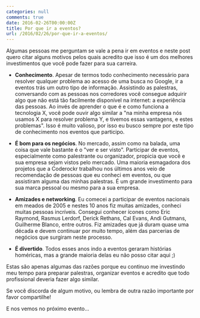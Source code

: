 ```yaml
---
categories: null
comments: true
date: 2016-02-26T00:00:00Z
title: Por que ir a eventos?
url: /2016/02/26/por-que-ir-a-eventos/
---
```


Algumas pessoas me perguntam se vale a pena ir em eventos e neste post quero citar alguns motivos pelos quais acredito que isso é um dos melhores investimentos que você pode fazer para sua carreira.
<!--more-->
- **Conhecimento**. Apesar de termos todo conhecimento necessário para resolver qualquer problema ao acesso de uma busca no Google, ir a eventos trás um outro tipo de informação. Assistindo as palestras, conversando com as pessoas nos corredores você consegue adquirir algo que não está tão facilmente disponível na internet: a experiência das pessoas. Ao invés de aprender o que é e como funciona a tecnologia X, você pode ouvir algo similar a "na minha empresa nós usamos X para resolver problema Y, e tivemos essas vantagens, e estes problemas". Isso é muito valioso, por isso eu busco sempre por este tipo de conhecimento nos eventos que participo. 

- **É bom para os negócios**. No mercado, assim como na balada, uma coisa que vale bastante é o "ver e ser visto". Participar de eventos, especialmente como palestrante ou organizador, propicia que você e sua empresa sejam vistos pelo mercado. Uma maioria esmagadora dos projetos que a Coderockr trabalhou nos últimos anos veio de recomendação de pessoas que eu conheci em eventos, ou que assistiram alguma das minhas palestras. É um grande investimento para sua marca pessoal ou mesmo para a sua empresa. 

- **Amizades e networking**. Eu comecei a participar de eventos nacionais em meados de 2005 e nestes 10 anos fiz muitas amizades, conheci muitas pessoas incríveis. Consegui conhecer ícones como Eric Raymond, Rasmus Lerdorf, Derick Rethans, Cal Evans, Andi Gutmans, Guilherme Blanco, entre outros. Fiz amizades que já duram quase uma década e devem continuar por muito tempo, além das parcerias de negócios que surgiram neste processo. 

- **É divertido**. Todos esses anos indo a eventos geraram histórias homéricas, mas a grande maioria delas eu não posso citar aqui ;)

Estas são apenas algumas das razões porque eu continuo me investindo meu tempo para preparar palestras, organizar eventos e acredito que todo profissional deveria fazer algo similar. 

Se você discorda de algum motivo, ou lembra de outra razão importante por favor compartilhe!

E nos vemos no próximo evento...

